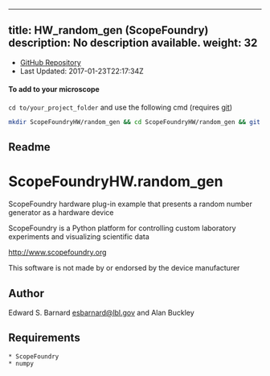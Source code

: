
---
title: HW_random_gen (ScopeFoundry)
description: No description available.
weight: 32
---
- [GitHub Repository](https://github.com/ScopeFoundry/HW_random_gen)
- Last Updated: 2017-01-23T22:17:34Z

#### To add to your microscope 

`cd to/your_project_folder` and use the following cmd (requires [git](/docs/100_development/20_git/))

```bash
mkdir ScopeFoundryHW/random_gen && cd ScopeFoundryHW/random_gen && git init --initial-branch=master && git remote add upstream_ScopeFoundry https://github.com/ScopeFoundry/HW_random_gen && git pull upstream_ScopeFoundry master && cd ../..
```

## Readme
ScopeFoundryHW.random_gen
===========================

ScopeFoundry hardware plug-in example that presents a random number
generator as a hardware device

ScopeFoundry is a Python platform for controlling custom laboratory 
experiments and visualizing scientific data

<http://www.scopefoundry.org>

This software is not made by or endorsed by the device manufacturer


Author
----------

Edward S. Barnard <esbarnard@lbl.gov> and Alan Buckley


Requirements
------------

	* ScopeFoundry
	* numpy
